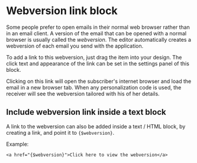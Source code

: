 # Webversion link block

Some people prefer to open emails in their normal web browser rather than in 
an email client. A version of the email that can be opened with a normal browser 
is usually called the *webversion*. The editor automatically creates 
a webversion of each email you send with the application.
 
To add a link to this webversion, just drag the item into your design. The click 
text and appearance of the link can be set in the settings panel of this block.

Clicking on this link will open the subscriber's internet browser and load the 
email in a new browser tab. When any personalization code is used, the receiver 
will see the webversion tailored with his of her details.  

## Include webversion link inside a text block

A link to the webversion can also be added inside a text / HTML block, 
by creating a link, and point it to `{$webversion}`. 

Example:

```
<a href="{$webversion}">Click here to view the webversion</a>
```
